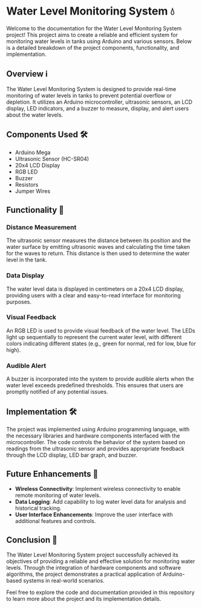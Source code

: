# Water Level Monitoring System 💧

Welcome to the documentation for the Water Level Monitoring System project! This project aims to create a reliable and efficient system for monitoring water levels in tanks using Arduino and various sensors. Below is a detailed breakdown of the project components, functionality, and implementation.

## Overview ℹ️

The Water Level Monitoring System is designed to provide real-time monitoring of water levels in tanks to prevent potential overflow or depletion. It utilizes an Arduino microcontroller, ultrasonic sensors, an LCD display, LED indicators, and a buzzer to measure, display, and alert users about the water levels.

## Components Used 🛠️

- Arduino Mega
- Ultrasonic Sensor (HC-SR04)
- 20x4 LCD Display
- RGB LED
- Buzzer
- Resistors
- Jumper Wires

## Functionality 🚀

### Distance Measurement
The ultrasonic sensor measures the distance between its position and the water surface by emitting ultrasonic waves and calculating the time taken for the waves to return. This distance is then used to determine the water level in the tank.

### Data Display
The water level data is displayed in centimeters on a 20x4 LCD display, providing users with a clear and easy-to-read interface for monitoring purposes.

### Visual Feedback
An RGB LED is used to provide visual feedback of the water level. The LEDs light up sequentially to represent the current water level, with different colors indicating different states (e.g., green for normal, red for low, blue for high).

### Audible Alert
A buzzer is incorporated into the system to provide audible alerts when the water level exceeds predefined thresholds. This ensures that users are promptly notified of any potential issues.

## Implementation 🛠️

The project was implemented using Arduino programming language, with the necessary libraries and hardware components interfaced with the microcontroller. The code controls the behavior of the system based on readings from the ultrasonic sensor and provides appropriate feedback through the LCD display, LED bar graph, and buzzer.

## Future Enhancements 🔮

- **Wireless Connectivity**: Implement wireless connectivity to enable remote monitoring of water levels.
- **Data Logging**: Add capability to log water level data for analysis and historical tracking.
- **User Interface Enhancements**: Improve the user interface with additional features and controls.

## Conclusion 🎉

The Water Level Monitoring System project successfully achieved its objectives of providing a reliable and effective solution for monitoring water levels. Through the integration of hardware components and software algorithms, the project demonstrates a practical application of Arduino-based systems in real-world scenarios.

Feel free to explore the code and documentation provided in this repository to learn more about the project and its implementation details.
